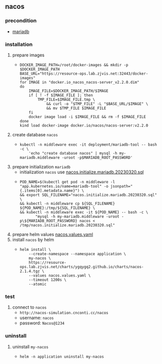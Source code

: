 ## nacos

### precondition
* [mariadb](../middleware/mariadb.md)

### installation
1. prepare images
    * ```shell
      DOCKER_IMAGE_PATH=/root/docker-images && mkdir -p $DOCKER_IMAGE_PATH
      BASE_URL="https://resource-ops.lab.zjvis.net:32443/docker-images"
      for IMAGE in "docker.io_nacos_nacos-server_v2.2.0.dim"
      do
          IMAGE_FILE=$DOCKER_IMAGE_PATH/$IMAGE
          if [ ! -f $IMAGE_FILE ]; then
              TMP_FILE=$IMAGE_FILE.tmp \
                  && curl -o "$TMP_FILE" -L "$BASE_URL/$IMAGE" \
                  && mv $TMP_FILE $IMAGE_FILE
          fi
          docker image load -i $IMAGE_FILE && rm -f $IMAGE_FILE
      done
      kind load docker-image docker.io/nacos/nacos-server:v2.2.0
      ```
2. create database `nacos`
    * ```shell
      kubectl -n middleware exec -it deployment/mariadb-tool -- bash -c \
          'echo "create database nacos" | mysql -h my-mariadb.middleware -uroot -p$MARIADB_ROOT_PASSWORD'
      ```
3. prepare initialization `mariadb`
    * initialization `nacos` use [nacos.initialize.mariadb.20230320.sql](resources/nacos.initialize.mariadb.20230320.sql.md)
    * ```shell
      POD_NAME=$(kubectl get pod -n middleware -l "app.kubernetes.io/name=mariadb-tool" -o jsonpath="{.items[0].metadata.name}") \
      && export SQL_FILENAME="nacos.initialize.mariadb.20230320.sql" \
      && kubectl -n middleware cp ${SQL_FILENAME} ${POD_NAME}:/tmp/${SQL_FILENAME} \
      && kubectl -n middleware exec -it ${POD_NAME} -- bash -c \
             "mysql -h my-mariadb.middleware -uroot -p\${MARIADB_ROOT_PASSWORD} nacos < /tmp/nacos.initialize.mariadb.20230320.sql"
      ```
4. prepare helm values [nacos.values.yaml](resources/nacos.values.yaml.md)
5. install `nacos` by helm
    * ```shell
      helm install \
          --create-namespace --namespace application \
          my-nacos \
          https://resource-ops.lab.zjvis.net/charts/ygqygq2.github.io/charts/nacos-2.1.4.tgz \
          --values nacos.values.yaml \
          --timeout 1200s \
          --atomic
      ```

### test
1. connect to `nacos`
    * `http://nacos-simulation.cnconti.cc/nacos`
    * username: `nacos`
    * password: `Nacos@1234`

### uninstall
1. uninstall `my-nacos`
    * ```shell
      helm -n application uninstall my-nacos
      ```
    
